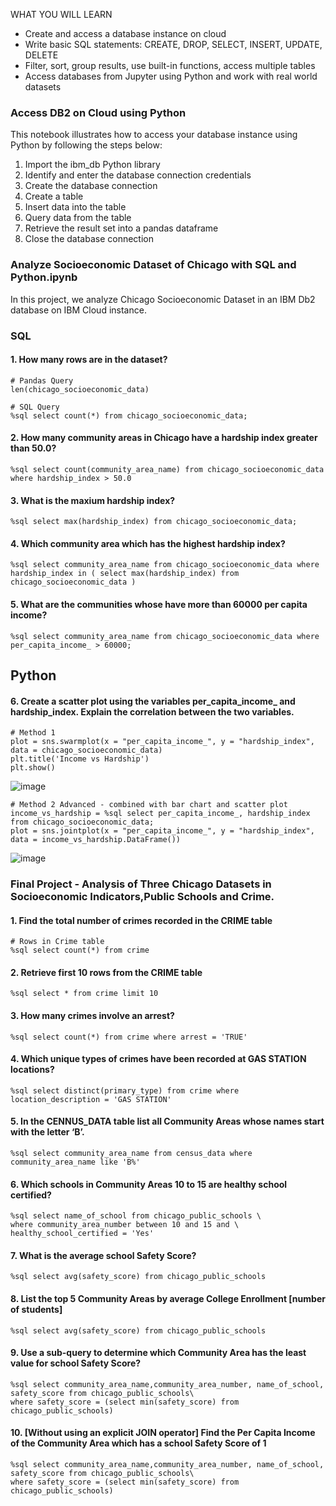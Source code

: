 WHAT YOU WILL LEARN 
* Create and access a database instance on cloud  
* Write basic SQL statements: CREATE, DROP, SELECT, INSERT, UPDATE, DELETE  
* Filter, sort, group results, use built-in functions, access multiple tables  
* Access databases from Jupyter using Python and work with real world datasets
### Access DB2 on Cloud using Python
This notebook illustrates how to access your database instance using Python by following the steps below:

1. Import the ibm_db Python library
1. Identify and enter the database connection credentials
1. Create the database connection
1. Create a table
1. Insert data into the table
1. Query data from the table
1. Retrieve the result set into a pandas dataframe
1. Close the database connection
### Analyze Socioeconomic Dataset of Chicago with SQL and Python.ipynb
In this project, we analyze Chicago Socioeconomic Dataset in an IBM Db2 database on IBM Cloud instance.

### SQL

#### 1. How many rows are in the dataset?
```
# Pandas Query
len(chicago_socioeconomic_data)

# SQL Query
%sql select count(*) from chicago_socioeconomic_data;
```
#### 2. How many community areas in Chicago have a hardship index greater than 50.0?
```
%sql select count(community_area_name) from chicago_socioeconomic_data where hardship_index > 50.0
```
#### 3. What is the maxium hardship index?
```
%sql select max(hardship_index) from chicago_socioeconomic_data;
```
#### 4. Which community area which has the highest hardship index?
```
%sql select community_area_name from chicago_socioeconomic_data where hardship_index in ( select max(hardship_index) from chicago_socioeconomic_data )
```
#### 5. What are the communities whose have more than 60000 per capita income?
```
%sql select community_area_name from chicago_socioeconomic_data where per_capita_income_ > 60000;
```
## Python

#### 6. Create a scatter plot using the variables per_capita_income_ and hardship_index. Explain the correlation between the two variables.

```
# Method 1
plot = sns.swarmplot(x = "per_capita_income_", y = "hardship_index", data = chicago_socioeconomic_data)
plt.title('Income vs Hardship')
plt.show()
```
![image](https://user-images.githubusercontent.com/46945617/85189603-719d9e80-b27e-11ea-8ae9-c62cb83de356.png)
```
# Method 2 Advanced - combined with bar chart and scatter plot
income_vs_hardship = %sql select per_capita_income_, hardship_index from chicago_socioeconomic_data;
plot = sns.jointplot(x = "per_capita_income_", y = "hardship_index", data = income_vs_hardship.DataFrame())
```
![image](https://user-images.githubusercontent.com/46945617/85189605-73fff880-b27e-11ea-8cc7-dd73b710ff33.png)


### Final Project - Analysis of Three Chicago Datasets in Socioeconomic Indicators,Public Schools and Crime.

#### 1. Find the total number of crimes recorded in the CRIME table

```
# Rows in Crime table
%sql select count(*) from crime
```
#### 2. Retrieve first 10 rows from the CRIME table
```
%sql select * from crime limit 10
```
#### 3. How many crimes involve an arrest?
```
%sql select count(*) from crime where arrest = 'TRUE'
```
#### 4. Which unique types of crimes have been recorded at GAS STATION locations?
```
%sql select distinct(primary_type) from crime where location_description = 'GAS STATION'
```
#### 5. In the CENNUS_DATA table list all Community Areas whose names start with the letter ‘B’.
```
%sql select community_area_name from census_data where community_area_name like 'B%'
```
#### 6. Which schools in Community Areas 10 to 15 are healthy school certified?
```
%sql select name_of_school from chicago_public_schools \
where community_area_number between 10 and 15 and \
healthy_school_certified = 'Yes'
```
#### 7. What is the average school Safety Score?
```
%sql select avg(safety_score) from chicago_public_schools
```
#### 8. List the top 5 Community Areas by average College Enrollment [number of students]
```
%sql select avg(safety_score) from chicago_public_schools
```
#### 9. Use a sub-query to determine which Community Area has the least value for school Safety Score?
```
%sql select community_area_name,community_area_number, name_of_school, safety_score from chicago_public_schools\
where safety_score = (select min(safety_score) from chicago_public_schools)
```
#### 10. [Without using an explicit JOIN operator] Find the Per Capita Income of the Community Area which has a school Safety Score of 1
```
%sql select community_area_name,community_area_number, name_of_school, safety_score from chicago_public_schools\
where safety_score = (select min(safety_score) from chicago_public_schools)
```
